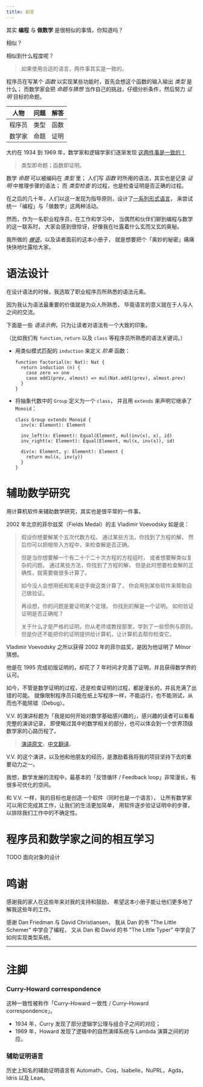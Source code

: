 ```yaml
---
title: 前言
---
```


其实 **编程** 与 **做数学** 是很相似的事情，你知道吗？

相似？

相似到什么程度呢？

> 如果使用合适的语言，两件事其实是一致的。

程序员在写某个 *函数* 以实现某些功能时，首先会想这个函数的输入输出 *类型* 是什么；
而数学家会把 *命题与猜想* 当作自己的挑战，仔细分析条件，然后努力 *证明* 目标的命题。

| 人物   | 问题 | 解答 |
|--------|------|------|
| 程序员 | 类型 | 函数 |
| 数学家 | 命题 | 证明 |

大约在 1934 到 1969 年，数学家和逻辑学家们逐渐发现
[这两件事是一致的！](#curry-howard-correspondence)

> 类型即命题；函数即证明。

数学 *命题* 可以被编码在 *类型* 里；
人们写 *函数* 时所用的语法，其实也是记录 *证明* 中推理步骤的语法；
而 *类型检查* 的过程，也是检查证明是否正确的过程。

在之后的几十年，人们以这一发现为指导原则，设计了[一系列形式语言](#辅助证明语言)，
来尝试统一「编程」与「做数学」这两种活动。

然而，作为一名职业程序员，在工作和学习中，
当偶然和伙伴们聊到编程与数学的这一联系时，
大家会感到很惊讶，好像我在吐露着什么玄而又玄的奥秘。

我所做的 [*蝉语*](https://cicada-lang.org)，以及读者面前的这本小册子，
就是想要把个「奥妙的秘密」痛痛快快地吐露给大家。

# 语法设计

在设计语法的时候，我选取了职业程序员所熟悉的语法元素。

因为我认为语法最重要的价值就是为众人所熟悉，
毕竟语言的意义就在于人与人之间的交流。

下面是一些 *语法示例*，只为让读者对语法有一个大致的印象。

（比如我们有 `function`, `return` 以及 `class` 等程序员所熟悉的语法关键词。）

- 用类似模式匹配的 `induction` 来定义 *阶乘* 函数：

  ``` cicada impression
  function factorial(n: Nat): Nat {
    return induction (n) {
      case zero => one
      case add1(prev, almost) => mul(Nat.add1(prev), almost.prev)
    }
  }
  ```

- 将抽象代数中的 `Group` 定义为一个 `class`，
  并且用 `extends` 来声明它继承了 `Monoid`：

  ``` cicada impression
  class Group extends Monoid {
    inv(x: Element): Element

    inv_left(x: Element): Equal(Element, mul(inv(x), x), id)
    inv_right(x: Element): Equal(Element, mul(x, inv(x)), id)

    div(x: Element, y: Element): Element {
      return mul(x, inv(y))
    }
  }
  ```

# 辅助数学研究

用计算机软件来辅助数学研究，其实也是很平常的一件事。

2002 年北京的菲尔兹奖（Fields Medal）的主 Vladimir Voevodsky 如是说：

> 假设你想要解某个五次代数方程。
> 通过某些方法，你找到了方程的解，
> 然后你可以把根带入方程中，来检查解是否正确。
>
> 但是当你想要解一个有二十个二十次方程的方程组时，
> 或者想要解类似复杂的问题。
> 通过某些方法，你找到了方程的解，
> 但是此时想要检查解的正确性，就需要做很多计算了。
>
> 如今没人会想用纸和笔来徒手做这类计算了，
> 你会用到某些软件来帮助自己做验证。
>
> 再设想，你的问题是要证明某个定理。
> 你找到的解是一个证明。
> 如何验证证明是否正确呢？
>
> 关于什么才是严格的证明，你从老师或教授那里，学到了一些惯例与原则，
> 但是你还不能把你的证明提供给计算机，让计算机去帮你检查它。

Vladimir Voevodsky 之所以获得 2002 年的菲尔兹奖，是因为他证明了 Milnor 猜想。

他是在 1995 完成初版证明的，却花了 7 年时间才完善了证明，并且获得数学界的认可。

如今，不管是数学证明的过程，还是检查证明的过程，都是漫长的，并且充满了出错的可能。
就像限制程序员只能在纸上写程序一样，不能运行，也不能测试，从而也不能除错（Debug）。

V.V. 的演讲标题为「我是如何开始对数学基础感兴趣的」，感兴趣的读者可以看看完整的演讲记录，
即使略过其中的数学相关的部分，也可以体会到一个世界顶级数学家的心路历程了。

> [演讲原文](https://readonly.link/articles/github.com/xieyuheng/inner/-/persons/vladimir-voevodsky/how-i-became-interested-in-foundations-of-mathematics.md)，[中文翻译](https://readonly.link/articles/github.com/xieyuheng/inner/-/translations/zh/how-i-became-interested-in-foundations-of-mathematics.md)。

V.V. 的这个演讲，以及他和他朋友的经历，是激励着我将我的项目坚持下去的重要动力之一。

我想，数学发展的流程中，最基本的「反馈循环 / Feedback loop」非常漫长，有很多可优化的空间。

和 V.V. 一样，我的目标也是创造一个软件（同时也是一个语言），
让所有数学家可以用它完成其工作，让我们的生活更加简单，
用软件逐步验证证明中的步骤，以排除我们工作中的不确定性。

# 程序员和数学家之间的相互学习

TODO 面向对象的设计

# 鸣谢

感谢我的家人在这些年来对我的支持和鼓励，
希望这本小册子能让他们更多地了解我这些年的工作。

感谢 Dan Friedman 与 David Christiansen，
我从 Dan 的书 "The Little Schemer" 中学会了编程，
又从 Dan 和 David 的书 "The Little Typer" 中学会了如何实现类型系统。

------

# 注脚

### Curry-Howard correspondence

这种一致性被称作「Curry–Howard 一致性 / Curry–Howard correspondence」。

- 1934 年，Curry 发现了部分逻辑学公理与组合子之间的对应；
- 1969 年，Howard 发现了逻辑中的自然演绎系统与 Lambda 演算之间的对应。

### 辅助证明语言

历史上知名的辅助证明语言有 Automath，Coq，Isabelle，NuPRL，Agda，Idris 以及 Lean。

